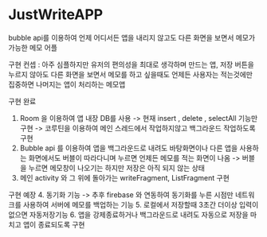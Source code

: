 # JustWriteAPP
 bubble api를 이용하여 언제 어디서든 앱을 내리지 않고도 다른 화면을 보면서 메모가 가능한 메모 어플
 
 구현 컨셉 : 아주 심플하지만 유저의 편의성을 최대로 생각하며 만드는 앱, 저장 버튼을 누르지 않아도 다른 화면을 보면서 메모를 하고 싶을때도 언제든
 사용자는 적는것에만 집중하면 나머지는 앱이 처리하는 메모앱


구현 완료
1. Room 을 이용하여 앱 내장 DB를 사용 -> 현재 insert , delete , selectAll 기능만 구현 -> 코루틴을 이용하여 메인 스레드에서 작업하지않고 백그라운드 작업하도록 구현
2. Bubble api 를 이용하여 앱을 백그라운드로 내려도 바탕화면이나 다른 앱을 사용하는 화면에서도 버블이 따라다니며 누르면 언제든 메모를 적는 화면이 나옴
-> 버블을 누르면 메모창이 나오기는 하지만 저장은 아직 되지 않는 상태
3. 메인 activity 와 그 위에 돌아가는 writeFragment, ListFragment 구현 

구현 예장
4. 동기화 기능 -> 추후 firebase 와 연동하여 동기화를 누른 시점만 네트워크를 사용하여 서버에 메모를 백업하는 기능
5. 로컬에서 저장할때 3초간 더이상 입력이 없으면 자동저장기능
6. 앱을 강제종료하거나 백그라운드로 내려도 자동으로 저장을 마치고 앱이 종료되도록 구현
